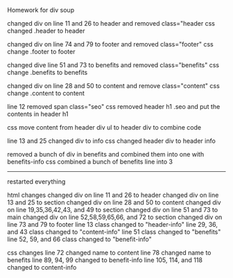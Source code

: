 Homework for div soup

changed div on line 11 and 26 to header and removed class="header
css changed .header to header

changed div on line 74 and 79 to footer and removed class="footer"
css change .footer to footer

changed dive line 51 and 73 to benefits and removed class="benefits"
css change .benefits to benefits

changed div on line 28 and 50 to content and remove class="content"
css change .content to content

line 12 removed span class="seo"
css removed header h1 .seo and put the contents in header h1

css move content from header div ul to header div to combine code

line 13 and 25 changed div to info
css changed header div to header info

removed a bunch of div in benefits and combined them into one with benefits-info
css combined a bunch of benefits line into 3

--------------------------------------------------------------------------------------
restarted everything 

html changes
    changed div on line 11 and 26 to header
    changed div on line 13 and 25 to section
    changed div on line 28 and 50 to content
    changed div on line 19,35,36,42,43, and 49 to section
    changed div on line 51 and 73 to main
    changed div on line 52,58,59,65,66, and 72 to section
    changed div on line 73 and 79 to footer
    line 13 class changed to "header-info"
    line 29, 36, and 43 class changed to "content-info"
    line 51 class changed to "benefits"
    line 52, 59, and 66 class changed to "benefit-info"

css changes
    line 72 changed name to content
    line 78 changed name to benefits
    line 89, 94, 99 changed to benefit-info
    line 105, 114, and 118 changed to content-info